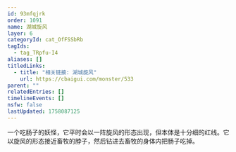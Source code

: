 ```yaml
---
id: 93mfqjrk
order: 1091
name: 湖城旋风
layer: 6
categoryId: cat_OfFSSbRb
tagIds:
  - tag_TRpfu-I4
aliases: []
titledLinks:
  - title: "相关链接: 湖城旋风"
    url: https://cbaigui.com/monster/533
parent: ""
relatedEntries: []
timelineEvents: []
nsfw: false
lastUpdated: 1758087125
---
```


一个吃肠子的妖怪，它平时会以一阵旋风的形态出现，但本体是十分细的红线。它以旋风的形态接近畜牧的脖子，然后钻进去畜牧的身体内把肠子吃掉。